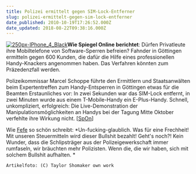 ```yaml
---
title: Polizei ermittelt gegen SIM-Lock-Entferner
slug: polizei-ermittelt-gegen-sim-lock-entferner
date_published: 2010-10-19T17:26:52.000Z
date_updated: 2018-08-22T09:38:16.000Z
---
```


[![250px-IPhone_4_Black](//picdump.thafaker.de/2010/10/250px-IPhone_4_Black.jpg)](http://picdump.thafaker.de/2010/10/250px-IPhone_4_Black.jpg)**Wie Spiegel Online berichtet**: Dürfen Privatleute ihre Mobiltelefone von Software-Sperren befreien? Fahnder in Göttingen ermitteln gegen 600 Kunden, die dafür die Hilfe eines professionellen Handy-Knackers angenommen haben. Das Verfahren könnten zum Präzedenzfall werden.

Polizeikommissar Marcel Schoppe führte den Ermittlern und Staatsanwälten beim Expertentreffen zum Handy-Entsperren in Göttingen etwas für die Beamten Erstaunliches vor: In zwei Sekunden war das SIM-Lock entfernt, in zwei Minuten wurde aus einem T-Mobile-Handy ein E-Plus-Handy. Schnell, unkompliziert, erfolgreich: Die Live-Demonstration der Manipulationsmöglichkeiten an Handys bei der Tagung Mitte Oktober verfehlte ihre Wirkung nicht. [[SpOn](http://www.spiegel.de/netzwelt/netzpolitik/0,1518,723864,00.html)]

Wie [Fefe](http://blog.fefe.de/?ts=b2431049) so schön schreibt: *Un-fucking-glaublich. Was für eine Frechheit! Mit unseren Steuermitteln wird dieser Bullshit bezahlt! Geht's noch?! Kein Wunder, dass die Schlipsträger aus der Polizeigewerkschaft immer rumfaseln, wir bräuchten mehr Polizisten. Wenn die, die wir haben, sich mit solchem Bullshit aufhalten. *

`Artikelfoto: (C) Taylor Shomaker own work`

